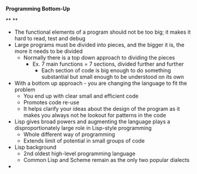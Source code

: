 **Programming Bottom-Up**

**
**
- The functional elements of a program should not be too big; it makes it hard to read, test and debug
- Large programs must be divided into pieces, and the bigger it is, the more it needs to be divided
	- Normally there is a top down approach to dividing the pieces
		- Ex. 7 main functions = 7 sections, divided further and further
			- Each section of code is big enough to do something substantial but small enough to be understood on its own
- With a bottom up approach - you are changing the language to fit the problem
	- You end up with clear small and efficient code
	- Promotes code re-use
	- It helps clarify your ideas about the design of the program as it makes you always not he lookout for patterns in the code
- Lisp gives broad powers and augmenting the language plays a disproportionately large role in Lisp-style programming
	- Whole different way of programming
	- Extends limit of potential in small groups of code
- Lisp background
	- 2nd oldest high-level programming language
	- Common Lisp and Scheme remain as the only two popular dialects
- 

